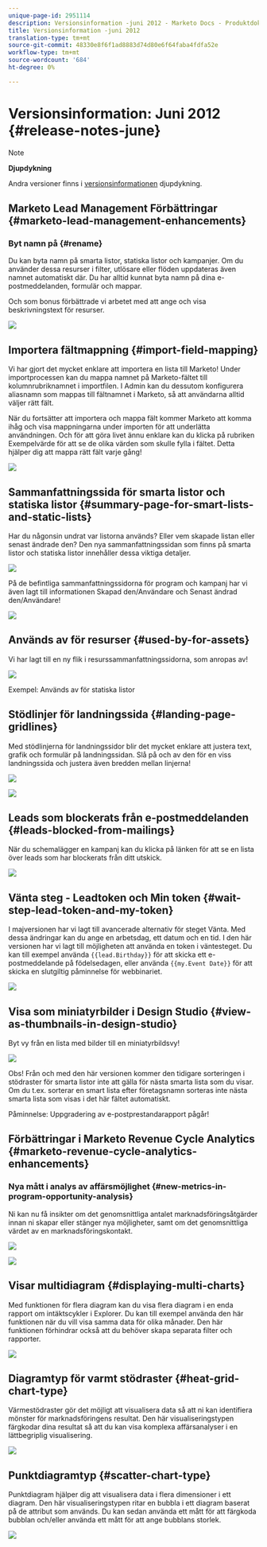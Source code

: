 ```yaml
---
unique-page-id: 2951114
description: Versionsinformation -juni 2012 - Marketo Docs - Produktdokumentation
title: Versionsinformation -juni 2012
translation-type: tm+mt
source-git-commit: 48330e8f6f1ad8883d74d80e6f64faba4fdfa52e
workflow-type: tm+mt
source-wordcount: '684'
ht-degree: 0%

---
```



# Versionsinformation: Juni 2012 {#release-notes-june}

>[!NOTE]
>
>**Djupdykning**
>
>Andra versioner finns i [versionsinformationen](http://docs.marketo.com/display/docs/release+notes) djupdykning.

## Marketo Lead Management Förbättringar {#marketo-lead-management-enhancements}

### Byt namn på {#rename}

Du kan byta namn på smarta listor, statiska listor och kampanjer. Om du använder dessa resurser i filter, utlösare eller flöden uppdateras även namnet automatiskt där. Du har alltid kunnat byta namn på dina e-postmeddelanden, formulär och mappar.

Och som bonus förbättrade vi arbetet med att ange och visa beskrivningstext för resurser.

![](assets/image2014-9-23-10-3a23-3a10.png)

## Importera fältmappning {#import-field-mapping}

Vi har gjort det mycket enklare att importera en lista till Marketo! Under importprocessen kan du mappa namnet på Marketo-fältet till kolumnrubriknamnet i importfilen. I Admin kan du dessutom konfigurera aliasnamn som mappas till fältnamnet i Marketo, så att användarna alltid väljer rätt fält.

När du fortsätter att importera och mappa fält kommer Marketo att komma ihåg och visa mappningarna under importen för att underlätta användningen. Och för att göra livet ännu enklare kan du klicka på rubriken Exempelvärde för att se de olika värden som skulle fylla i fältet. Detta hjälper dig att mappa rätt fält varje gång!

![](assets/image2014-9-23-10-3a23-3a27.png)

## Sammanfattningssida för smarta listor och statiska listor {#summary-page-for-smart-lists-and-static-lists}

Har du någonsin undrat var listorna används? Eller vem skapade listan eller senast ändrade den? Den nya sammanfattningssidan som finns på smarta listor och statiska listor innehåller dessa viktiga detaljer.

![](assets/image2014-9-23-10-3a23-3a40.png)

På de befintliga sammanfattningssidorna för program och kampanj har vi även lagt till informationen Skapad den/Användare och Senast ändrad den/Användare!

![](assets/image2014-9-23-10-3a23-3a54.png)

## Används av för resurser {#used-by-for-assets}

Vi har lagt till en ny flik i resurssammanfattningssidorna, som anropas av!

![](assets/image2014-9-23-10-3a24-3a5.png)

Exempel: Används av för statiska listor

## Stödlinjer för landningssida {#landing-page-gridlines}

Med stödlinjerna för landningssidor blir det mycket enklare att justera text, grafik och formulär på landningssidan. Slå på och av den för en viss landningssida och justera även bredden mellan linjerna!

![](assets/image2014-9-23-10-3a24-3a19.png)

![](assets/image2014-9-23-10-3a24-3a33.png)

## Leads som blockerats från e-postmeddelanden {#leads-blocked-from-mailings}

När du schemalägger en kampanj kan du klicka på länken för att se en lista över leads som har blockerats från ditt utskick.

![](assets/image2014-9-23-10-3a24-3a51.png)

## Vänta steg - Leadtoken och Min token {#wait-step-lead-token-and-my-token}

I majversionen har vi lagt till avancerade alternativ för steget Vänta. Med dessa ändringar kan du ange en arbetsdag, ett datum och en tid. I den här versionen har vi lagt till möjligheten att använda en token i väntesteget. Du kan till exempel använda `{{lead.Birthday}}` för att skicka ett e-postmeddelande på födelsedagen, eller använda `{{my.Event Date}}` för att skicka en slutgiltig påminnelse för webbinariet.

![](assets/image2014-9-23-10-3a25-3a57.png)

## Visa som miniatyrbilder i Design Studio {#view-as-thumbnails-in-design-studio}

Byt vy från en lista med bilder till en miniatyrbildsvy!

![](assets/image2014-9-23-10-3a26-3a13.png)

Obs! Från och med den här versionen kommer den tidigare sorteringen i stödraster för smarta listor inte att gälla för nästa smarta lista som du visar. Om du t.ex. sorterar en smart lista efter företagsnamn sorteras inte nästa smarta lista som visas i det här fältet automatiskt.

Påminnelse: Uppgradering av e-postprestandarapport pågår!

## Förbättringar i Marketo Revenue Cycle Analytics {#marketo-revenue-cycle-analytics-enhancements}

### Nya mått i analys av affärsmöjlighet {#new-metrics-in-program-opportunity-analysis}

Ni kan nu få insikter om det genomsnittliga antalet marknadsföringsåtgärder innan ni skapar eller stänger nya möjligheter, samt om det genomsnittliga värdet av en marknadsföringskontakt.

![](assets/image2014-9-23-10-3a26-3a30.png)

![](assets/image2014-9-23-10-3a26-3a41.png)

## Visar multidiagram {#displaying-multi-charts}

Med funktionen för flera diagram kan du visa flera diagram i en enda rapport om intäktscykler i Explorer. Du kan till exempel använda den här funktionen när du vill visa samma data för olika månader. Den här funktionen förhindrar också att du behöver skapa separata filter och rapporter.

![](assets/image2014-9-23-10-3a27-3a41.png)

## Diagramtyp för varmt stödraster {#heat-grid-chart-type}

Värmestödraster gör det möjligt att visualisera data så att ni kan identifiera mönster för marknadsföringens resultat. Den här visualiseringstypen färgkodar dina resultat så att du kan visa komplexa affärsanalyser i en lättbegriplig visualisering.

![](assets/image2014-9-23-10-3a28-3a21.png)

## Punktdiagramtyp {#scatter-chart-type}

Punktdiagram hjälper dig att visualisera data i flera dimensioner i ett diagram. Den här visualiseringstypen ritar en bubbla i ett diagram baserat på de attribut som används. Du kan sedan använda ett mått för att färgkoda bubblan och/eller använda ett mått för att ange bubblans storlek.

![](assets/image2014-9-23-10-3a29-3a7.png)
